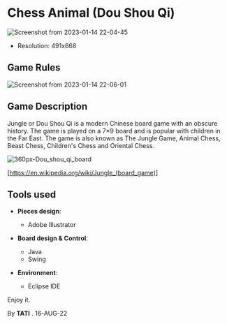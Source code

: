 # Chess Animal (Dou Shou Qi)
![Screenshot from 2023-01-14 22-04-45](https://user-images.githubusercontent.com/95311883/212496802-f9567207-9656-4489-90d3-dfe0fda7bcc5.png)
- Resolution: 491x668
## Game Rules
![Screenshot from 2023-01-14 22-06-01](https://user-images.githubusercontent.com/95311883/212496904-a3b9c1d1-3d97-4e94-9474-c27b8bfa3841.png)
## Game Description
Jungle or Dou Shou Qi is a modern Chinese board game with an obscure history. The game is played on a 7×9 board and is popular with children in the Far East. 
The game is also known as The Jungle Game, Animal Chess, Beast Chess, Children's Chess and Oriental Chess. 

![360px-Dou_shou_qi_board](https://user-images.githubusercontent.com/95311883/212551907-b587053f-988c-4902-8048-0ed6c84bff60.png)

[https://en.wikipedia.org/wiki/Jungle_(board_game)]
## Tools used
+ <b>Pieces design</b>:
  - Adobe Illustrator
  
+ <b>Board design & Control</b>:
  - Java 
  - Swing

+ <b>Environment</b>:
  - Eclipse IDE

Enjoy it.

By <b>TATI</b> . 16-AUG-22
